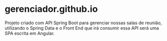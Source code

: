 # gerenciador.github.io
Projeto criado com API Spring Boot para gerenciar nossas salas de reunião, utilizando o Spring Data e o Front End que irá consumir essa API será uma SPA escrita em Angular.
